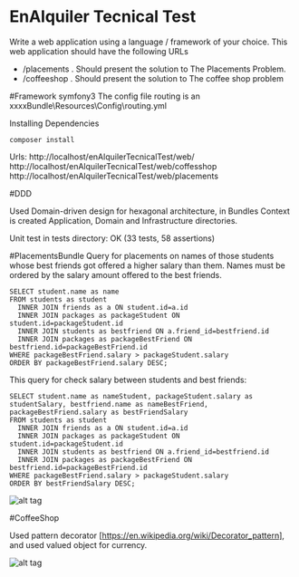 # EnAlquiler Tecnical Test
Write a web application using a language / framework of your choice. This web application
should have the following URLs

* /placements . Should present the solution to The Placements Problem.
* /coffeeshop . Should present the solution to The coffee shop problem

#Framework symfony3
The config file routing is an xxxxBundle\Resources\Config\routing.yml 

Installing Dependencies
```
composer install
```

Urls:
http://localhost/enAlquilerTecnicalTest/web/
http://localhost/enAlquilerTecnicalTest/web/coffesshop
http://localhost/enAlquilerTecnicalTest/web/placements

#DDD

Used Domain-driven design for hexagonal architecture, in Bundles Context 
is created Application, Domain and Infrastructure directories.

Unit test in tests directory: OK (33 tests, 58 assertions)

#PlacementsBundle
Query for placements on names of those students whose best friends got offered a higher salary than them. Names must be ordered by the salary amount offered to the best friends.

````
SELECT student.name as name 
FROM students as student
  INNER JOIN friends as a ON student.id=a.id
  INNER JOIN packages as packageStudent ON student.id=packageStudent.id
  INNER JOIN students as bestfriend ON a.friend_id=bestfriend.id
  INNER JOIN packages as packageBestFriend ON bestfriend.id=packageBestFriend.id
WHERE packageBestFriend.salary > packageStudent.salary
ORDER BY packageBestFriend.salary DESC;
````
  

This query for check salary between students and best friends:

````
SELECT student.name as nameStudent, packageStudent.salary as studentSalary, bestfriend.name as nameBestFriend, packageBestFriend.salary as bestFriendSalary
FROM students as student
  INNER JOIN friends as a ON student.id=a.id
  INNER JOIN packages as packageStudent ON student.id=packageStudent.id
  INNER JOIN students as bestfriend ON a.friend_id=bestfriend.id
  INNER JOIN packages as packageBestFriend ON bestfriend.id=packageBestFriend.id
WHERE packageBestFriend.salary > packageStudent.salary
ORDER BY bestFriendSalary DESC;
````

![alt tag](http://content.screencast.com/users/Albert-a-a/folders/Jing/media/e589d2f8-fdb9-4be6-8cf6-47a44ac63c0a/00000090.png)

#CoffeeShop

Used pattern decorator [https://en.wikipedia.org/wiki/Decorator_pattern],
and used valued object for currency.

![alt tag](http://content.screencast.com/users/Albert-a-a/folders/Jing/media/878189a6-f9dc-41ab-b7a4-debda9f16136/00000089.png)